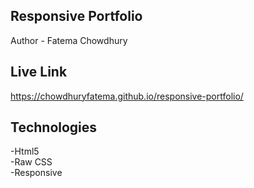 ## Responsive Portfolio
Author - Fatema Chowdhury
## Live Link
https://chowdhuryfatema.github.io/responsive-portfolio/
## Technologies
-Html5 </br>
-Raw CSS </br>
-Responsive
